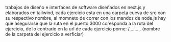 trabajos de diseño e interfaces de software diseñados en next.js y elaborados en tailwind, cada ejercicio esta en una carpeta cueva de src con su respectivo nombre, al momneto de correr con los mandos de node.js hay que asegurarse que la ruta en el puerto 3000 coresponda a la ruta del ejercicio, de lo contrario en la url de cada ejercicio porne: /......... (nombre de la carpeta del ejercicio a verficiar)

